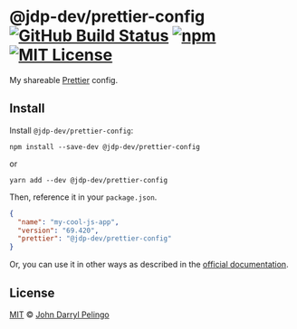 # @jdp-dev/prettier-config [![GitHub Build Status][shield-github-build-status]][shield-github-build-status] [![npm][shield-npm]][npm] [![MIT License][shield-license]][license]

My shareable [Prettier](https://prettier.io/) config.

## Install

Install `@jdp-dev/prettier-config`:

```shell script
npm install --save-dev @jdp-dev/prettier-config
```

or

```shell script
yarn add --dev @jdp-dev/prettier-config
```

Then, reference it in your `package.json`.

<!-- prettier-ignore -->
```json
{
  "name": "my-cool-js-app",
  "version": "69.420",
  "prettier": "@jdp-dev/prettier-config"
}
```

Or, you can use it in other ways as described in the
[official documentation](https://prettier.io/docs/en/configuration.html#sharing-configurations).

## License

[MIT][license] &copy; [John Darryl Pelingo][me]

[license]: ../../LICENSE
[me]: https://johndpelingo.com/
[npm]: https://npmjs.org/package/@jdp-dev/prettier-config
[shield-github-build-status]:
  https://github.com/john-d-pelingo/jdp-scripts/workflows/npm-publish/badge.svg
[shield-license]: https://img.shields.io/badge/License-MIT-lavender.svg
[shield-npm]: https://img.shields.io/npm/v/@jdp-dev/prettier-config.svg
